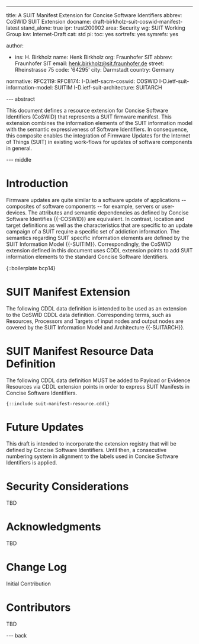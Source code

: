 ---
title: A SUIT Manifest Extension for Concise Software Identifiers
abbrev: CoSWID SUIT Extension
docname: draft-birkholz-suit-coswid-manifest-latest
stand_alone: true
ipr: trust200902
area: Security
wg: SUIT Working Group
kw: Internet-Draft
cat: std
pi:
  toc: yes
  sortrefs: yes
  symrefs: yes

author:
- ins: H. Birkholz
  name: Henk Birkholz
  org: Fraunhofer SIT
  abbrev: Fraunhofer SIT
  email: henk.birkholz@sit.fraunhofer.de
  street: Rheinstrasse 75
  code: '64295'
  city: Darmstadt
  country: Germany

normative:
  RFC2119:
  RFC8174:
  I-D.ietf-sacm-coswid: COSWID
  I-D.ietf-suit-information-model: SUITIM
  I-D.ietf-suit-architecture: SUITARCH

--- abstract

This document defines a resource extension for Concise Software Identifiers (CoSWID) that represents a SUIT firmware manifest. This extension combines the information elements of the SUIT information model with the semantic expressiveness of Software Identifiers. In consequence, this composite enables the integration of Firmware Updates for the Internet of Things (SUIT) in existing work-flows for updates of software components in general.

--- middle

# Introduction

Firmware updates are quite similar to a software update of applications -- composites of software components -- for example, servers or user-devices. The attributes and semantic dependencies as defined by Concise Software Identifies {{-COSWID}} are equivalent. In contrast, location and target definitions as well as the characteristics that are specific to an update campaign of a SUIT require a specific set of addiction information. The semantics regarding SUIT specific information elements are defined by the SUIT Information Model {{-SUITIM}}. Correspondingly, the CoSWID extension defined in this document uses CDDL extension points to add SUIT information elements to the standard Concise Software Identifiers.

{::boilerplate bcp14}

# SUIT Manifest Extension

The following CDDL data definition is intended to be used as an extension to the CoSWID CDDL data definition. Corresponding terms, such as Resources, Processors and Targets of input nodes and output nodes are covered by the SUIT Information Model and Architecture {{-SUITARCH}}.

# SUIT Manifest Resource Data Definition

The following CDDL data definition MUST be added to Payload or Evidence Resources via CDDL extension points in order to express SUIT Manifests in Concise Software Identifiers.

~~~ CDDL
{::include suit-manifest-resource.cddl}
~~~

# Future Updates

This draft is intended to incorporate the extension registry that will be defined by Concise Software Identifiers. Until then, a consecutive numbering system in alignment to the labels used in Concise Software Identifiers is applied.

#  Security Considerations

TBD

#  Acknowledgments

TBD

#  Change Log

Initial Contribution

# Contributors

TBD

--- back
